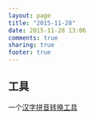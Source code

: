 ```yaml
---
layout: page
title: "2015-11-28"
date: 2015-11-28 13:06
comments: true
sharing: true
footer: true
---
```



## 工具

一个[汉字拼音转换工具](http://pinyin.hotoo.me/)
